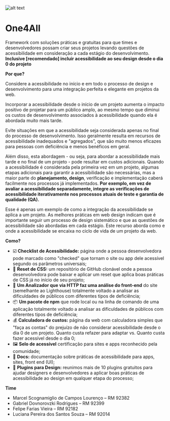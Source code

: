 ![alt text](https://github.com/marcelxv/one4all/blob/main/one4all.png)

# One4All

Framework com soluções práticas e gratuitas para que times e desenvolvedores possam criar seus projetos levando questões de acessibilidade em consideração a cada estágio do desenvolvimento. **Inclusive [recomendado] incluir acessibilidade ao seu design desde o dia 0 do projeto**

**Por que?**

Considere a acessibilidade no início e em todo o processo de design e desenvolvimento para uma integração perfeita e elegante em projetos da web. 

Incorporar a acessibilidade desde o início de um projeto aumenta o impacto positivo de projetar para um público amplo, ao mesmo tempo que diminui os custos de desenvolvimento associados à acessibilidade quando ela é abordada muito mais tarde. 

Evite situações em que a acessibilidade seja considerada apenas no final do processo de desenvolvimento. Isso geralmente resulta em recursos de acessibilidade inadequados e "agregados", que são muito menos eficazes para pessoas com deficiência e menos benéficos em geral.

Além disso, esta abordagem - ou seja, para abordar a acessibilidade mais tarde e no final de um projeto - pode resultar em custos adicionais. Quando a acessibilidade é considerada pela primeira vez em um projeto, algumas etapas adicionais para garantir a acessibilidade são necessárias, mas a maior parte do **planejamento, design**, verificação e implementação caberá facilmente nos processos já implementados. **Por exemplo, em vez de avaliar a acessibilidade separadamente, integre as verificações de acessibilidade iterativamente nos processos atuais de teste e garantia de qualidade (QA).** 

Esse é apenas um exemplo de como a integração da acessibilidade se aplica a um projeto. As melhores práticas em web design indicam que é importante seguir um processo de design sistemático e que as questões de acessibilidade são abordadas em cada estágio. Este recurso aborda como e onde a acessibilidade se encaixa no ciclo de vida de um projeto da web.

**Como?**

- ☑️ **Checklist de Acessibilidade:** página onde a pessoa desenvolvedora pode marcado como "checked"  que tornam o site ou app dele acessível segundo os parâmetros universais;
- 🤍 **Reset de CSS:** um repositório de GitHub clonável onde a pessoa desenvolvedora pode baixar e aplicar um reset que aplica boas práticas de CSS já no início de seu projeto;
- 🧪 **Um Analizador que via HTTP faz uma análise do front-end** do site (semelhante ao Lighthouse) totalmente voltado a analisar as dificuldades de públicos com diferentes tipos de deficiência;
- 📦 **Um pacote de npm** que rode local ou na linha de comando de uma aplicação totalmente voltado a analisar as dificuldades de públicos com diferentes tipos de deficiência;
- 💰 **Calculadora de custos:** página da web com calculadora simples que "faça as contas" do prejuízo de não considerar acessibilidade desde o dia 0 de um projeto. Quanto custa refazer para adaptar vs. Quanto custa fazer acessível desde o dia 0;
- 🖼️ **Selo de acessível** certificação para sites e apps reconhecido pela comunidade;
- 📂 **Docs:** documentação sobre práticas de acessibilidade para apps, sites, front end (UI);
- 🔧 **Plugins para Design:** reunimos mais de 10 plugins gratuitos para ajudar designers e desenvolvedores a aplicar boas práticas de acessibilidade ao design em qualquer etapa do processo;



**Time**

- Marcel Scognamiglio de Campos Lourenço – RM 92382
- Gabriel Dovnorovzki Rodrigues – RM 92399
- Felipe Farias Vieira – RM 92182
- Luciana Pereira dos Santos Souza – RM 92014


